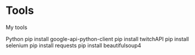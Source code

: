 # Tools

My tools


Python
pip install google-api-python-client
pip install twitchAPI
pip install selenium
pip install requests
pip install beautifulsoup4

